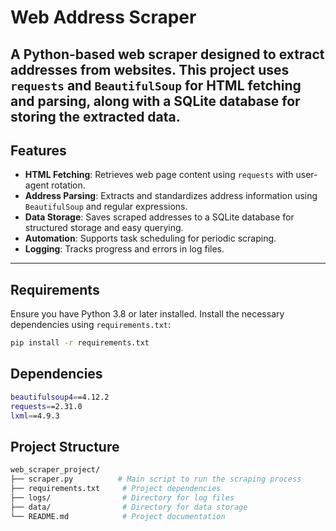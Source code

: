 # Web Address Scraper
A Python-based web scraper designed to extract addresses from websites. This project uses `requests` and `BeautifulSoup` for HTML fetching and parsing, 
along with a SQLite database for storing the extracted data.
---

## Features

- **HTML Fetching**: Retrieves web page content using `requests` with user-agent rotation.
- **Address Parsing**: Extracts and standardizes address information using `BeautifulSoup` and regular expressions.
- **Data Storage**: Saves scraped addresses to a SQLite database for structured storage and easy querying.
- **Automation**: Supports task scheduling for periodic scraping.
- **Logging**: Tracks progress and errors in log files.
  

---
## Requirements

Ensure you have Python 3.8 or later installed. Install the necessary dependencies using `requirements.txt`:

```bash
pip install -r requirements.txt
```
## Dependencies
```bash
beautifulsoup4==4.12.2
requests==2.31.0
lxml==4.9.3
```
## Project Structure
```bash
web_scraper_project/
├── scraper.py          # Main script to run the scraping process
├── requirements.txt     # Project dependencies
├── logs/                # Directory for log files
├── data/                # Directory for data storage
└── README.md            # Project documentation
```
